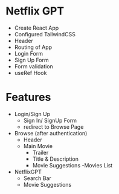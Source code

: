 # Netflix GPT

- Create React App
- Configured TailwindCSS
- Header
- Routing of App
- Login Form
- Sign Up Form
- Form validation
- useRef Hook

# Features
- Login/Sign Up
    - Sign In/ SignUp Form
    - redirect to Browse Page
- Browse (after authentication)
    - Header
    - Main Movie
        - Trailer
        - Title & Description
        - Movie Suggestions
            -Movies List
- NetflixGPT
    - Search Bar
    - Movie Suggestions